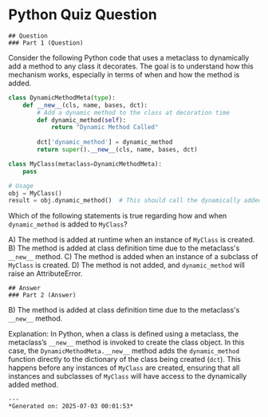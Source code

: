 # Python Quiz Question
    
    ## Question
    ### Part 1 (Question)

Consider the following Python code that uses a metaclass to dynamically add a method to any class it decorates. The goal is to understand how this mechanism works, especially in terms of when and how the method is added.

```python
class DynamicMethodMeta(type):
    def __new__(cls, name, bases, dct):
        # Add a dynamic method to the class at decoration time
        def dynamic_method(self):
            return "Dynamic Method Called"
        
        dct['dynamic_method'] = dynamic_method
        return super().__new__(cls, name, bases, dct)

class MyClass(metaclass=DynamicMethodMeta):
    pass

# Usage
obj = MyClass()
result = obj.dynamic_method()  # This should call the dynamically added method
```

Which of the following statements is true regarding how and when `dynamic_method` is added to `MyClass`?

A) The method is added at runtime when an instance of `MyClass` is created.
B) The method is added at class definition time due to the metaclass's `__new__` method.
C) The method is added when an instance of a subclass of `MyClass` is created.
D) The method is not added, and `dynamic_method` will raise an AttributeError.
    
    ## Answer
    ### Part 2 (Answer)

B) The method is added at class definition time due to the metaclass's `__new__` method.

Explanation: In Python, when a class is defined using a metaclass, the metaclass’s `__new__` method is invoked to create the class object. In this case, the `DynamicMethodMeta.__new__` method adds the `dynamic_method` function directly to the dictionary of the class being created (`dct`). This happens before any instances of `MyClass` are created, ensuring that all instances and subclasses of `MyClass` will have access to the dynamically added method.
    
    ---
    *Generated on: 2025-07-03 00:01:53*
    